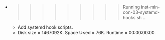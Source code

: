 * >>>>>>>>> Running inst-min-con-03-systemd-hooks.sh ...
  * Add systemd hook scripts.
  * Disk size = 1467092K. Space Used = 76K. Runtime = 00:00:00:00.
